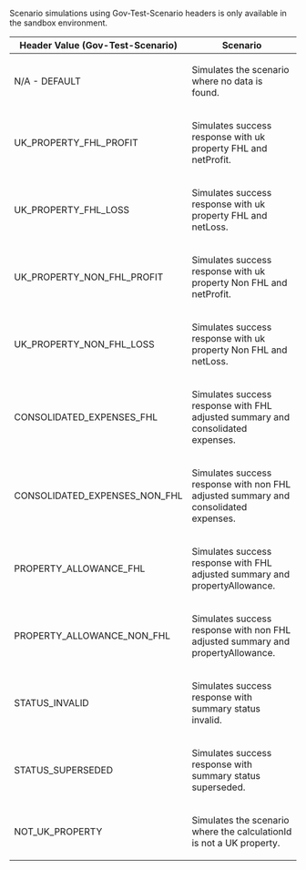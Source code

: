 <p>Scenario simulations using Gov-Test-Scenario headers is only available in the sandbox environment.</p>
<table>
    <thead>
        <tr>
            <th>Header Value (Gov-Test-Scenario)</th>
            <th>Scenario</th>
        </tr>
    </thead>
    <tbody>
        <tr>
            <td><p>N/A - DEFAULT</p></td>
            <td><p>Simulates the scenario where no data is found.</p></td>
        </tr>
        <tr>
            <td><p>UK_PROPERTY_FHL_PROFIT</p></td>
            <td><p>Simulates success response with uk property FHL and netProfit.</p></td>
        </tr>
        <tr>
            <td><p>UK_PROPERTY_FHL_LOSS</p></td>
            <td><p>Simulates success response with uk property FHL and netLoss.</p></td>
        </tr>
        <tr>
            <td><p>UK_PROPERTY_NON_FHL_PROFIT</p></td>
            <td><p>Simulates success response with uk property Non FHL and netProfit.</p></td>
        </tr>
        <tr>
            <td><p>UK_PROPERTY_NON_FHL_LOSS</p></td>
            <td><p>Simulates success response with uk property Non FHL and netLoss.</p></td>
        </tr>
        <tr>
            <td><p>CONSOLIDATED_EXPENSES_FHL</p></td>
            <td><p>Simulates success response with FHL adjusted summary and consolidated expenses.</p></td>
        </tr>
        <tr>
            <td><p>CONSOLIDATED_EXPENSES_NON_FHL</p></td>
            <td><p>Simulates success response with non FHL adjusted summary and consolidated expenses.</p></td>
        </tr>
        <tr>
            <td><p>PROPERTY_ALLOWANCE_FHL</p></td>
            <td><p>Simulates success response with FHL adjusted summary and propertyAllowance.</p></td>
        </tr>
        <tr>
            <td><p>PROPERTY_ALLOWANCE_NON_FHL</p></td>
            <td><p>Simulates success response with non FHL adjusted summary and propertyAllowance.</p></td>
        </tr>
        <tr>
            <td><p>STATUS_INVALID</p></td>
            <td><p>Simulates success response with summary status invalid.</p></td>
        </tr>
        <tr>
            <td><p>STATUS_SUPERSEDED</p></td>
            <td><p>Simulates success response with summary status superseded.</p></td>
        </tr>
        <tr>
            <td><p>NOT_UK_PROPERTY</p></td>
            <td><p>Simulates the scenario where the calculationId is not a UK property.</p></td>
        </tr>
    </tbody>
</table>
